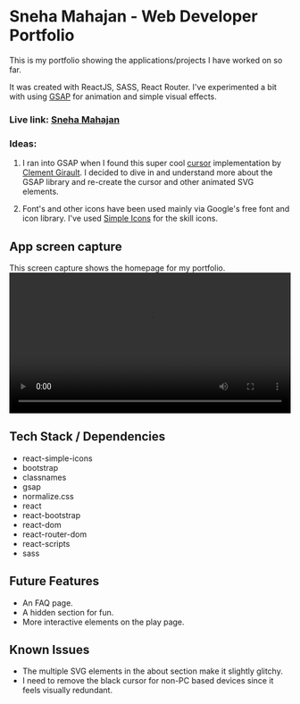 # Sneha Mahajan - Web Developer Portfolio

This is my portfolio showing the applications/projects I have worked on so far. 

It was created with ReactJS, SASS, React Router. I've experimented a bit with using [GSAP](https://github.com/greensock/GSAP) for animation and simple visual effects.  

### Live link: [Sneha Mahajan](https://snehakmahajan.com/)

### Ideas:
1. I ran into GSAP when I found this super cool [cursor](https://codepen.io/clementGir/pen/RQqvQx) implementation by [Clement Girault](http://clementgirault.com/). I decided to dive in and understand more about the GSAP library and re-create the cursor and other animated SVG elements.

2. Font's and other icons have been used mainly via Google's free font and icon library. I've used [Simple Icons](https://github.com/simple-icons/simple-icons) for the skill icons. 


## App screen capture

This screen capture shows the homepage for my portfolio.
<video width="100%" height="auto" controls>
  <source src="public/images/PortfolioScreenCapture.mov" type="video/mp4">
</video>
   <!-- <video src="public/images/PortfolioScreenCapture.mov" width="100%" alt="Homepage"> -->

## Tech Stack / Dependencies

- react-simple-icons
- bootstrap
- classnames
- gsap
- normalize.css
- react 
- react-bootstrap
- react-dom
- react-router-dom
- react-scripts
- sass

## Future Features

- An FAQ page.
- A hidden section for fun.
- More interactive elements on the play page.

## Known Issues

- The multiple SVG elements in the about section make it slightly glitchy.
- I need to remove the black cursor for non-PC based devices since it feels visually redundant. 
